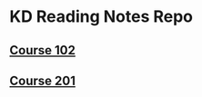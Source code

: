 # KD Reading Notes Repo

## [Course 102](/Reading-Notes/102)

## [Course 201](/Reading-Notes/201/README.MD)